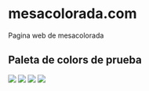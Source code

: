 # mesacolorada.com
Pagina web de mesacolorada

## Paleta de colors de prueba

![](http://colors.wellingguzman.com/?hex=342528&w=150&h=50)
![](http://colors.wellingguzman.com/?hex=E0443B&w=150&h=50)
![](http://colors.wellingguzman.com/?hex=FFF9F0&w=150&h=50)
![](http://colors.wellingguzman.com/?hex=519872&w=150&h=50)
